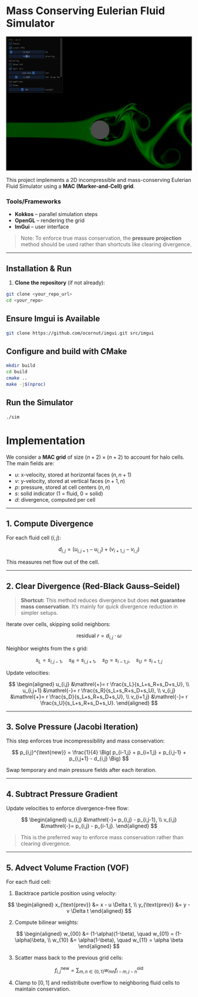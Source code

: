 # Mass Conserving Eulerian Fluid Simulator

![Cylinder Wind Tunnel](./images/timothy_cylinder.png)  

This project implements a 2D incompressible and mass-conserving Eulerian Fluid
Simulator using a **MAC (Marker-and-Cell) grid**.

### Tools/Frameworks
- **Kokkos** – parallel simulation steps  
- **OpenGL** – rendering the grid  
- **ImGui** – user interface  

> Note: To enforce true mass conservation, the **pressure projection** method
should be used rather than shortcuts like clearing divergence.

---

## Installation & Run

1. **Clone the repository** (if not already):
```bash
git clone <your_repo_url>
cd <your_repo>
```
## Ensure Imgui is Available
```bash
git clone https://github.com/ocornut/imgui.git src/imgui
```

## Configure and build with CMake

```bash
mkdir build
cd build
cmake ..
make -j$(nproc)
```

## Run the Simulator
```bash
./sim
```




# Implementation

We consider a **MAC grid** of size $(n+2) \times (n+2)$ to account for halo
cells. The main fields are:

- $u$: x-velocity, stored at horizontal faces $(n, n+1)$  
- $v$: y-velocity, stored at vertical faces $(n+1, n)$  
- $p$: pressure, stored at cell centers $(n, n)$  
- $s$: solid indicator (1 = fluid, 0 = solid)  
- $d$: divergence, computed per cell  

---

## 1. Compute Divergence

For each fluid cell $(i,j)$:

$$
d_{i,j} = (u_{i,j+1} - u_{i,j}) + (v_{i+1,j} - v_{i,j})
$$

This measures net flow out of the cell.

---

## 2. Clear Divergence (Red-Black Gauss–Seidel)

> **Shortcut:** This method reduces divergence but does **not guarantee mass
conservation**. It’s mainly for quick divergence reduction in simpler setups.

Iterate over cells, skipping solid neighbors:

$$
\text{residual } r = d_{i,j} \cdot \omega
$$

Neighbor weights from the $s$ grid:

$$
s_L = s_{i,j-1}, \quad s_R = s_{i,j+1}, \quad s_D = s_{i-1,j}, \quad s_U =
s_{i+1,j}
$$

Update velocities:

$$
\begin{aligned}
u_{i,j} &\mathrel{+}= r \frac{s_L}{s_L+s_R+s_D+s_U}, \\
u_{i,j+1} &\mathrel{-}= r \frac{s_R}{s_L+s_R+s_D+s_U}, \\
v_{i,j} &\mathrel{+}= r \frac{s_D}{s_L+s_R+s_D+s_U}, \\
v_{i+1,j} &\mathrel{-}= r \frac{s_U}{s_L+s_R+s_D+s_U}.
\end{aligned}
$$

---

## 3. Solve Pressure (Jacobi Iteration)

This step enforces true incompressibility and mass conservation:

$$
p_{i,j}^{\text{new}} = \frac{1}{4} \Big( p_{i-1,j} + p_{i+1,j} + p_{i,j-1} +
p_{i,j+1} - d_{i,j} \Big)
$$

Swap temporary and main pressure fields after each iteration.

---

## 4. Subtract Pressure Gradient

Update velocities to enforce divergence-free flow:

$$
\begin{aligned}
u_{i,j} &\mathrel{-}= p_{i,j} - p_{i,j-1}, \\
v_{i,j} &\mathrel{-}= p_{i,j} - p_{i-1,j}.
\end{aligned}
$$

> This is the preferred way to enforce mass conservation rather than clearing
divergence.

---

## 5. Advect Volume Fraction (VOF)

For each fluid cell:

1. Backtrace particle position using velocity:

$$
\begin{aligned}
x_{\text{prev}} &= x - u \Delta t, \\
y_{\text{prev}} &= y - v \Delta t
\end{aligned}
$$

2. Compute bilinear weights:

$$
\begin{aligned}
w_{00} &= (1-\alpha)(1-\beta), \quad w_{01} = (1-\alpha)\beta, \\
w_{10} &= \alpha(1-\beta), \quad w_{11} = \alpha \beta
\end{aligned}
$$

3. Scatter mass back to the previous grid cells:

$$
f_{i,j}^{\text{new}} = \sum_{m,n \in \{0,1\}} w_{mn} f_{i-m,j-n}^{\text{old}}
$$

4. Clamp to $[0,1]$ and redistribute overflow to neighboring fluid cells to
maintain conservation.